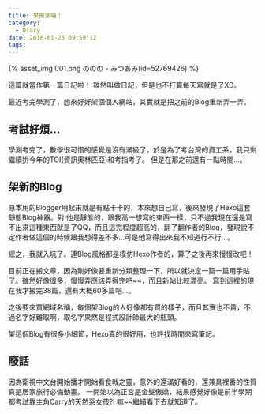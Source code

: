 ```yaml
---
title: 來搬家囉！
category:
  - Diary
date: 2016-01-25 09:59:12
tags:
---
```


{% asset_img 001.png ののの - みつあみ(id=52769426) %}

這篇就當作第一篇日記啦！
雖然叫做日記，但是也不打算每天寫就是了XD。

最近考完學測了，想來好好架個個人網站，其實就是把之前的Blog重新弄一弄。

<!--more-->

## 考試好煩...

學測考完了，數學很可惜的感覺是沒有滿級了，於是為了考台灣的資工系，我只剩繼續拚今年的TOI(資訊奧林匹亞)和考指考了。
但是在那之前還有一點時間...。


## 架新的Blog

原本用的Blogger用起來就是有點卡卡的，本來想自己寫，後來發現了Hexo這套靜態Blog神器。對!他是靜態的，跟我高一想寫的東西一樣，只不過我現在還是寫不出來這種東西就是了QQ，而且這完程度超高的，翻了翻作者的Blog，發現說不定作者做這個的時候跟我想得差不多...可是他寫得出來我不知道行不行...。

總之，我就入坑了。連Blog風格都是模仿Hexo作者的，算了之後再來慢慢改吧！

目前正在搬文章，因為剛好像要重新分類整理一下，所以就決定一篇一篇用手貼了。雖然好像很多，慢慢弄應該弄得完吧~~，而且新站比較漂亮。
寫到這裡的現在我才搬完38篇，還有大概60多篇吧...。

之後要來買網域名稱，每個架Blog的人好像都有買的樣子，而且其實也不貴，不過名字好難取啊，取名字果然是程式設計師最大的瓶頸。

架這個Blog有很多小細節，Hexo真的很好用，也許找時間來寫筆記。


## 廢話

因為衛視中文台開始播才開始看食戟之靈，意外的還滿好看的，還兼具裡番的性質真是居家旅行必備動畫。
一開始以為正宮是金髮傲嬌，結果感覺好像是前半學期都考試靠主角Carry的天然系女孩?!
嘛~~繼續看下去就知道了。

